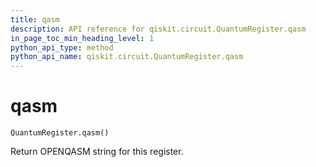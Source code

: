 ```yaml
---
title: qasm
description: API reference for qiskit.circuit.QuantumRegister.qasm
in_page_toc_min_heading_level: 1
python_api_type: method
python_api_name: qiskit.circuit.QuantumRegister.qasm
---
```


# qasm

<span id="qiskit.circuit.QuantumRegister.qasm" />

`QuantumRegister.qasm()`

Return OPENQASM string for this register.

